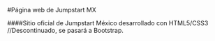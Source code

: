#Página web de Jumpstart MX


####Sitio oficial de Jumpstart México desarrollado con HTML5/CSS3
//Descontinuado, se pasará a Bootstrap.
